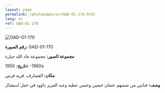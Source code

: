 ```yaml
---
layout: page
permalink: /photopages/ar/GAD-01-170.html
lang: ar
ref: GAD-01-170
---
```


![GAD-01-170](/smallimages/GAD-01-170-600.jpg)

**رقم الصورة:** GAD-01-170

**مجموعة الصور:** مجموعة جاد الله جبارة

**تاريخ:** 1950s -1960s

**مكان:** القضارف، قرية فرس

**وصف:** فنانين من ضمنهم عثمان حسين وحسن عطية وعبد العزيز داؤود في حفل استقبال 
